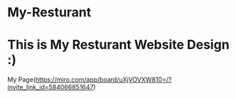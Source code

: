 # My-Resturant

# This is My Resturant Website Design :) 

My Page(https://miro.com/app/board/uXjVOVXW810=/?invite_link_id=584066851647)  


